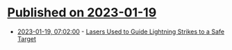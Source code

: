 # [Published on 2023-01-19](index.md)

* [2023-01-19, 07:02:00](https://soylentnews.org/article.pl?sid=23/01/18/164223&from=rss) - [Lasers Used to Guide Lightning Strikes to a Safe Target](https://soylentnews.org/article.pl?sid=23/01/18/164223&from=rss)

